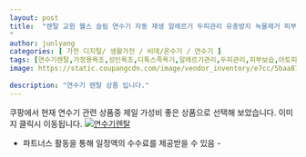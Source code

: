```yaml
---
layout: post
title:  "렌탈 교원 웰스 슬림 연수기 자동 재생 알레르기 두피관리 유충방지 녹물제거 피부보습 아토피인증
" 
author: junlyang
categories: [ 가전 디지털/ 생활가전 / 비데/온수기 / 연수기 ]
tags: [연수기렌탈,가정용욕조,성인욕조,디톡스족욕기,알레르기관리,두피관리,피부보습,아토피인증]
image: https://static.coupangcdn.com/image/vendor_inventory/e7cc/5baa87366bb309eb9d5c63d4c742600b7fd56e8ccf1d5845e67222bbf196.jpg
 
description: "연수기 렌탈 상품 입니다."
--- 
```

쿠팡에서 현재 연수기 관련 상품중 제일 가성비 좋은 상품으로 선택해 보았습니다.
이미지 클릭시 이동됩니다.
<a href="https://coupa.ng/bNSxsd
"><img src="https://link.coupang.com/re/AFFSDP?lptag=AF9366595&pageKey=4604233661&itemId=5682589513&vendorItemId=72981473875&traceid=V0-153-a477eccc32c18aae
" alt="연수기렌탈" title="연수기렌탈"></a>


 - 파트너스 활동을 통해 일정액의 수수료를 제공받을 수 있음 -



